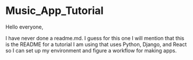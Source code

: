 # Music_App_Tutorial

Hello everyone,

I have never done a readme.md. I guess for this one I will mention that this is the README for a tutorial I am using that uses Python, Django, and React so I can set up my environment and figure a workflow for making apps.
